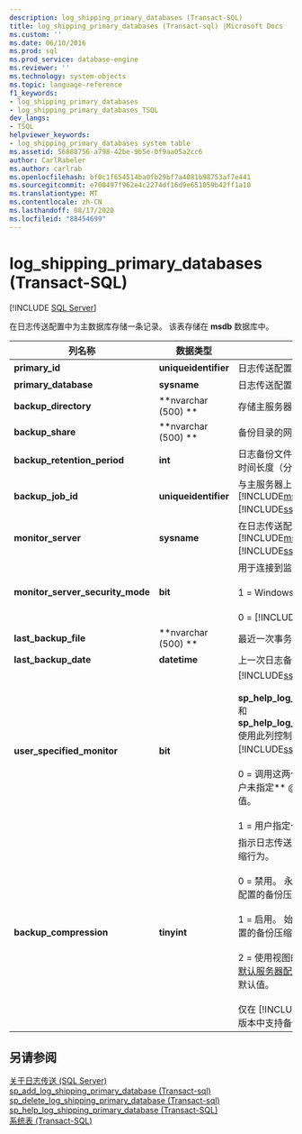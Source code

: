 ```yaml
---
description: log_shipping_primary_databases (Transact-SQL)
title: log_shipping_primary_databases (Transact-sql) |Microsoft Docs
ms.custom: ''
ms.date: 06/10/2016
ms.prod: sql
ms.prod_service: database-engine
ms.reviewer: ''
ms.technology: system-objects
ms.topic: language-reference
f1_keywords:
- log_shipping_primary_databases
- log_shipping_primary_databases_TSQL
dev_langs:
- TSQL
helpviewer_keywords:
- log_shipping_primary_databases system table
ms.assetid: 56888756-a798-42be-9b5e-0f9aa05a2cc6
author: CarlRabeler
ms.author: carlrab
ms.openlocfilehash: bf0c1f654514ba0fb29bf7a4081b98753af7e441
ms.sourcegitcommit: e700497f962e4c2274df16d9e651059b42ff1a10
ms.translationtype: MT
ms.contentlocale: zh-CN
ms.lasthandoff: 08/17/2020
ms.locfileid: "88454699"
---
```

# <a name="log_shipping_primary_databases-transact-sql"></a>log_shipping_primary_databases (Transact-SQL)
[!INCLUDE [SQL Server](../../includes/applies-to-version/sqlserver.md)]

  在日志传送配置中为主数据库存储一条记录。 该表存储在 **msdb** 数据库中。  
  
|列名称|数据类型|说明|  
|-----------------|---------------|-----------------|  
|**primary_id**|**uniqueidentifier**|日志传送配置的主数据库 ID。|  
|**primary_database**|**sysname**|日志传送配置中主数据库的名称。|  
|**backup_directory**|**nvarchar (500) **|存储主服务器的事务日志备份文件的目录。|  
|**backup_share**|**nvarchar (500) **|备份目录的网络或 UNC 路径。|  
|**backup_retention_period**|**int**|日志备份文件在删除之前保留在备份目录中的时间长度（分钟）。|  
|**backup_job_id**|**uniqueidentifier**|与主服务器上的备份作业相关联的 [!INCLUDE[msCoName](../../includes/msconame-md.md)] [!INCLUDE[ssNoVersion](../../includes/ssnoversion-md.md)] 代理作业 ID。|  
|**monitor_server**|**sysname**|在日志传送配置中用作监视服务器的 [!INCLUDE[msCoName](../../includes/msconame-md.md)] [!INCLUDE[ssDEnoversion](../../includes/ssdenoversion-md.md)] 实例的名称。|  
|**monitor_server_security_mode**|**bit**|用于连接到监视服务器的安全模式。<br /><br /> 1 = Windows 身份验证。<br /><br /> 0 = [!INCLUDE[ssNoVersion](../../includes/ssnoversion-md.md)] 身份验证。|  
|**last_backup_file**|**nvarchar (500) **|最近一次事务日志备份的绝对路径。|  
|**last_backup_date**|**datetime**|上一次日志备份操作的时间和日期。|  
|**user_specified_monitor**|**bit**|[!INCLUDE[ssInternalOnly](../../includes/ssinternalonly-md.md)]<br /><br /> **sp_help_log_shipping_primary_database** 和 **sp_help_log_shipping_secondary_primary** 使用此列控制中的监视器设置的显示 [!INCLUDE[ssManStudioFull](../../includes/ssmanstudiofull-md.md)] 。<br /><br /> 0 = 调用这两个存储过程中的任意一个时，用户未指定** \@ monitor_server**参数的显式值。<br /><br /> 1 = 用户指定一个显式值。|  
|**backup_compression**|**tinyint**|指示日志传送配置是否覆盖服务器级的备份压缩行为。<br /><br /> 0 = 禁用。 永远不压缩日志备份，不管服务器配置的备份压缩设置是什么。<br /><br /> 1 = 启用。 始终压缩日志备份，不管服务器配置的备份压缩设置是什么。<br /><br /> 2 = 使用视图的服务器配置， [或配置备份压缩默认服务器配置选项](../../database-engine/configure-windows/view-or-configure-the-backup-compression-default-server-configuration-option.md) 服务器-配置选项。 这是默认值。<br /><br /> 仅在 [!INCLUDE[ssNoVersion](../../includes/ssnoversion-md.md)] 的 Enterprise 版本中支持备份压缩。|  
  
## <a name="see-also"></a>另请参阅  
 [关于日志传送 (SQL Server)](../../database-engine/log-shipping/about-log-shipping-sql-server.md)   
 [sp_add_log_shipping_primary_database &#40;Transact-sql&#41;](../../relational-databases/system-stored-procedures/sp-add-log-shipping-primary-database-transact-sql.md)   
 [sp_delete_log_shipping_primary_database &#40;Transact-sql&#41;](../../relational-databases/system-stored-procedures/sp-delete-log-shipping-primary-database-transact-sql.md)   
 [sp_help_log_shipping_primary_database (Transact-SQL)](../../relational-databases/system-stored-procedures/sp-help-log-shipping-primary-database-transact-sql.md)   
 [系统表 (Transact-SQL)](../../relational-databases/system-tables/system-tables-transact-sql.md)  
  
  
